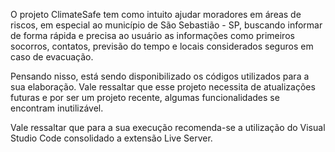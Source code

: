 O projeto ClimateSafe tem como intuito ajudar moradores em áreas de riscos, em especial ao município de São Sebastião - SP, buscando informar de forma rápida e precisa ao usuário as informações como primeiros socorros, contatos, previsão do tempo e locais considerados seguros em caso de evacuação.

Pensando nisso, está sendo disponibilizado os códigos utilizados para a sua elaboração. Vale ressaltar que esse projeto necessita de atualizações futuras e por ser um projeto recente, algumas funcionalidades se encontram inutilizável.

Vale ressaltar que para a sua execução recomenda-se a utilização do Visual Studio Code consolidado a extensão Live Server. 
